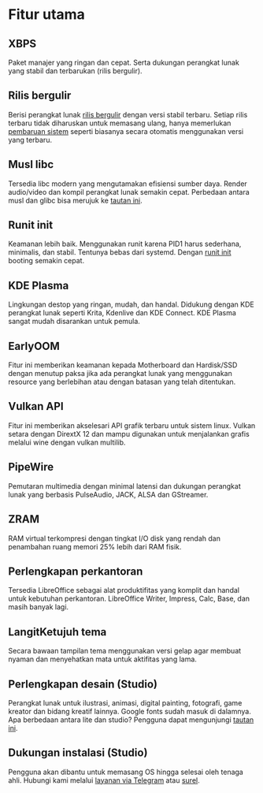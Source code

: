 # Fitur utama

## XBPS
Paket manajer yang ringan dan cepat. Serta dukungan perangkat lunak yang stabil dan terbarukan (rilis bergulir).

## Rilis bergulir
Berisi perangkat lunak [rilis bergulir](https://id.wikipedia.org/wiki/Rilis_bergulir) dengan versi stabil terbaru. Setiap rilis terbaru tidak diharuskan untuk memasang ulang, hanya memerlukan [pembaruan sistem](../konfigurasi/pembaruan.md) seperti biasanya secara otomatis menggunakan versi yang terbaru.

## Musl libc
Tersedia libc modern yang mengutamakan efisiensi sumber daya. Render audio/video dan kompil perangkat lunak semakin cepat. Perbedaan antara musl dan glibc bisa merujuk ke [tautan ini](../perbandingan/libc.md).

## Runit init
Keamanan lebih baik. Menggunakan runit karena PID1 harus sederhana, minimalis, dan stabil. Tentunya bebas dari systemd. Dengan [runit init](../konfigurasi/layanan/sv.md) booting semakin cepat.

## KDE Plasma
Lingkungan destop yang ringan, mudah, dan handal. Didukung dengan KDE perangkat lunak seperti Krita, Kdenlive dan KDE Connect. KDE Plasma sangat mudah disarankan untuk pemula.

## EarlyOOM
Fitur ini memberikan keamanan kepada Motherboard dan Hardisk/SSD dengan menutup paksa jika ada perangkat lunak yang menggunakan resource yang berlebihan atau dengan batasan yang telah ditentukan.

## Vulkan API
Fitur ini memberikan akselesari API grafik terbaru untuk sistem linux. Vulkan setara dengan DirextX 12 dan mampu digunakan untuk menjalankan grafis melalui wine dengan vulkan multilib.

## PipeWire
Pemutaran multimedia dengan minimal latensi dan dukungan perangkat lunak yang berbasis PulseAudio, JACK, ALSA dan GStreamer.

## ZRAM
RAM virtual terkompresi dengan tingkat I/O disk yang rendah dan penambahan ruang memori 25% lebih dari RAM fisik.

## Perlengkapan perkantoran
Tersedia LibreOffice sebagai alat produktifitas yang komplit dan handal untuk kebutuhan perkantoran. LibreOffice Writer, Impress, Calc, Base, dan masih banyak lagi.

## LangitKetujuh tema
Secara bawaan tampilan tema menggunakan versi gelap agar membuat nyaman dan menyehatkan mata untuk aktifitas yang lama.

## Perlengkapan desain (Studio)
Perangkat lunak untuk ilustrasi, animasi, digital painting, fotografi, game kreator dan bidang kreatif lainnya. Google fonts sudah masuk di dalamnya. Apa berbedaan antara lite dan studio? Pengguna dapat mengunjungi [tautan ini](../perbandingan/edisi.md).

## Dukungan instalasi (Studio)
Pengguna akan dibantu untuk memasang OS hingga selesai oleh tenaga ahli. Hubungi kami melalui [layanan via Telegram](https://t.me/langitketujuh_bot) atau [surel](mailto:langitketujuh.id@pm.me).

